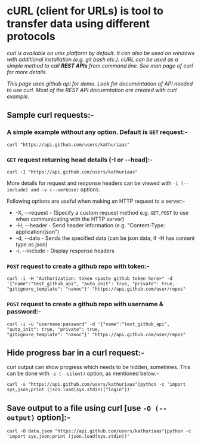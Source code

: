 # cURL (client for URLs) is tool to transfer data using different protocols

*curl is available on unix platform by default. It can also be used on windows with additional installation (e.g. git bash etc.). cURL can be used as a simple method to call **REST APIs** from command line. See man page of curl for more details.*

*This page uses github api for demo. Look for documentation of API needed to use curl. Most of the REST API docuemtation are created with curl example.*

## Sample curl requests:-

### A simple example without any option. Default is ```GET``` request:-

```shell
curl "https://api.github.com/users/kathuriaas"
```

### ```GET``` request returning head details (-I or --head):-

```shell
curl -I "https://api.github.com/users/kathuriaas"
```

More details for request and response headers can be viewed with ```-i (--include) and -v (--verbose)``` options.

Following options are useful when making an HTTP request to a server:-

- -X, --request - (Specify a custom request method e.g. ```GET,POST``` to use when communicating with the HTTP server)
- -H, --header - Send header information (e.g. "Content-Type: application/json")  
- -d, --data - Sends the specified data (can be json data, if -H has content type as json)  
- -i, --include - Display response headers

### ```POST``` request to create a github repo with token:-

```shell
curl -i -H "Authorization: token <paste github token here>" -d '{"name":"test_github_api", "auto_init": true, "private": true,
"gitignore_template": "nanoc"}' "https://api.github.com/user/repos"
```

### ```POST``` request to create a github repo with username & password:-

```shell
curl -i -u "username:password" -d '{"name":"test_github_api", "auto_init": true, "private": true,
"gitignore_template": "nanoc"}' "https://api.github.com/user/repos"
```

## Hide progress bar in a curl request:-

curl output can show progress which needs to be hidden, sometimes. This can be done with ```-s (--silent)``` option, as mentioned below:-

```shell
curl -s "https://api.github.com/users/kathuriaas"|python -c 'import sys,json;print (json.load(sys.stdin)["login"])'
```

## Save output to a file using curl [use ```-O (--output)``` option]:-

```shell
curl -O data.json "https://api.github.com/users/kathuriaas"|python -c 'import sys,json;print (json.load(sys.stdin))'
```
